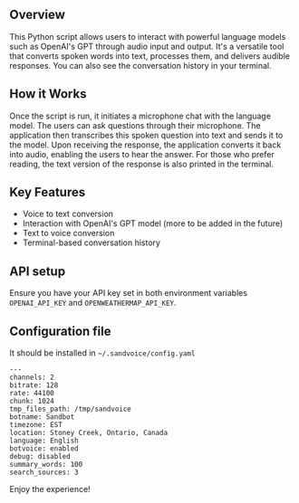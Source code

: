 ## Overview
This Python script allows users to interact with powerful language models such as OpenAI's GPT
through audio input and output. It's a versatile tool that converts spoken words into text,
processes them, and delivers audible responses. You can also see the conversation history
in your terminal.

## How it Works
Once the script is run, it initiates a microphone chat with the language model.
The users can ask questions through their microphone. The application then
transcribes this spoken question into text and sends it to the model. Upon
receiving the response, the application converts it back into audio, enabling
the users to hear the answer. For those who prefer reading, the text version of
the response is also printed in the terminal.

## Key Features
- Voice to text conversion
- Interaction with OpenAI's GPT model (more to be added in the future)
- Text to voice conversion
- Terminal-based conversation history

## API setup
Ensure you have your API key set in both environment variables `OPENAI_API_KEY` and `OPENWEATHERMAP_API_KEY`.

## Configuration file
It should be installed in `~/.sandvoice/config.yaml`

```
---
channels: 2
bitrate: 128
rate: 44100
chunk: 1024
tmp_files_path: /tmp/sandvoice
botname: Sandbot
timezone: EST
location: Stoney Creek, Ontario, Canada
language: English
botvoice: enabled
debug: disabled
summary_words: 100
search_sources: 3
```


Enjoy the experience!

